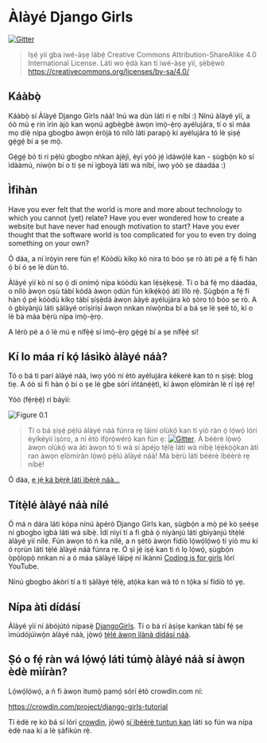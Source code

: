 # Àlàyé Django Girls

[![Gitter](https://badges.gitter.im/DjangoGirls/tutorial.svg)](https://gitter.im/DjangoGirls/tutorial)

> Iṣẹ́ yìí gba ìwé-àṣẹ lábẹ́ Creative Commons Attribution-ShareAlike 4.0 International License. Láti wo ẹ̀dà kan ti ìwé-àṣẹ yìí, ṣèbẹ̀wò https://creativecommons.org/licenses/by-sa/4.0/

## Káàbọ̀

Káàbọ̀ sí Àlàyé Django Girls náà! Inú wa dùn láti ri ẹ níbí :) Nínú àlàyé yìí, a óò mú ẹ rin ìrìn àjò kan wọnú agbègbè àwọn ìmọ̀-ẹ̀rọ ayélujára, tí o sì máa mọ díẹ̀ nípa gbogbo àwọn èròjà tó nílò láti parapọ̀ kí ayélujára tó lè ṣiṣẹ́ gẹ́gẹ́ bí a ṣe mọ̀.

Gẹ́gẹ́ bó ti rí pẹ̀lú gbogbo nǹkan àjèjì, èyí yóò jẹ́ ìdáwọ́lé kan - ṣùgbọ́n kò sí ìdààmú, níwọ̀n bí o ti ṣe ní ìgboyà láti wà níbí, ìwọ yóò ṣe dáadáa :)

## Ìfihàn

Have you ever felt that the world is more and more about technology to which you cannot (yet) relate? Have you ever wondered how to create a website but have never had enough motivation to start? Have you ever thought that the software world is too complicated for you to even try doing something on your own?

Ó dáa, a ní ìròyìn rere fún ẹ! Kóòdù kíkọ kò nira tó bóo ṣe rò àti pé a fẹ́ fi hàn ọ́ bí ó ṣe lè dùn tó.

Àlàyé yìí kò ní sọ ọ́ di onímọ̀ nípa kóòdù kan lẹ́sẹ̀kẹsẹ̀. Tí o bá fẹ́ mọ dáadáa, o nílò àwọn oṣù tàbí kódà àwọn ọdún fún kíkẹ́kọ̀ọ́ àti lílò rẹ̀. Ṣùgbọ́n a fẹ́ fi hàn ọ́ pé kóòdù kíkọ tàbí ṣíṣẹ̀dá àwọn ààyè ayélujára kò ṣòro tó bóo ṣe rò. A ó gbìyànjú láti ṣàlàyé oríṣiríṣi àwọn nnkan níwọ̀nba bí a bá ṣe lè ṣeé tó, kí o lè bà máa bẹ̀rù nípa ìmọ̀-ẹ̀rọ.

A lérò pé a ó lè mú ẹ nífẹ̀ẹ́ sí ìmọ̀-ẹ̀rọ gẹ́gẹ́ bí a ṣe nífẹ̀ẹ́ si!

## Kí lo máa rí kọ́ lásìkò àlàyé náà?

Tó o bá ti parí àlàyé náà, ìwọ yóò ní ètò ayélujára kékeré kan tó n ṣiṣẹ́: blog tìẹ. A óò sì fi hàn ọ́ bí o ṣe lè gbe sórí íńtánẹ́ẹ̀tì, kí àwọn ẹlòmíràn lè rí iṣẹ́ rẹ!

Yóò (fẹ́rẹ̀ẹ́) rí báyìí:

![Figure 0.1](images/application.png)

> Tí o bá ṣiṣẹ́ pẹ̀lú àlàyé náà fúnra rẹ láìní olùkọ́ kan tí yíò ràn ọ́ lọ́wọ́ lórí èyíkéyìí ìṣòro, a ní ètò ìfọ̀rọ̀wérọ̀ kan fún ẹ: [![Gitter](https://badges.gitter.im/DjangoGirls/tutorial.svg)](https://gitter.im/DjangoGirls/tutorial). A béèrè lọ́wọ́ àwọn olùkọ́ wa àti àwọn tó ti wá sí àpéjọ tẹ́lẹ̀ láti wà níbẹ̀ lẹ́ẹ̀kọ̀ọ̀kan àti ran àwọn ẹlòmíràn lọ́wọ́ pẹ̀lú àlàyé náà! Má bẹ̀rù láti béèrè ìbéèrè rẹ níbẹ̀!

Ó dáa, [ẹ jẹ́ ká bẹ̀rẹ̀ láti ìbẹ̀rẹ̀ náà…](./how_the_internet_works/README.md)

## Títẹ̀lé àlàyé náà nílé

Ó má n dára láti kópa nínú àpérò Django Girls kan, ṣùgbọ́n a mọ̀ pé kò ṣeéṣe ní gbogbo ìgbà láti wá síbẹ̀. Ìdí nìyí tí a fi gbà ọ́ níyànjú láti gbìyànjú títẹ̀lé àlàyé yìí nílé. Fún àwọn tó ń ka nílé, a n ṣètò àwọn fídíò lọ́wọ́lọ́wọ́ tí yíò mu kí ó rọrùn láti tẹ̀lé àlàyé náà fúnra rẹ. Ó ṣì jẹ́ iṣẹ́ kan ti ń lọ lọ́wọ́, ṣùgbọ́n ọ̀pọ̀lọpọ̀ nnkan ni a ó máa ṣàlàyé láìpẹ́ ní ìkànnì [Coding is for girls](https://www.youtube.com/channel/UC0hNd2uW8jTR5K3KBzRuG2A/feed) lórí YouTube.

Nínú gbogbo àkòrí tí a ti ṣàlàyé tẹ́lẹ̀, atọ́ka kan wà tó n tọ́ka sí fídíò tó yẹ.

## Nípa àti dídásí

Àlàyé yìí ní àbójútó nípasẹ̀ [DjangoGirls](https://djangogirls.org/). Tí o bá rí àṣìṣe kankan tàbí fẹ́ ṣe ìmúdójúìwọ̀n àlàyé náà, jọ̀wọ́ [tẹ̀lé àwọn ìlànà dídásí náà](https://github.com/DjangoGirls/tutorial/blob/master/README.md).

## Ṣó o fẹ́ ràn wá lọ́wọ́ láti túmọ̀ àlàyé náà sí àwọn èdè mìíràn?

Lọ́wọ́lọ́wọ́, a ń fi àwọn ìtumọ̀ pamọ́ sórí ètò crowdin.com ní:

https://crowdin.com/project/django-girls-tutorial

Tí èdè rẹ kò bá sí lórí [crowdin](https://crowdin.com/), jọ̀wọ́ [ṣí ìbéèrè tuntun kan](https://github.com/DjangoGirls/tutorial/issues/new) láti sọ fún wa nípa èdè naa kí a lè ṣàfikún rẹ̀.
